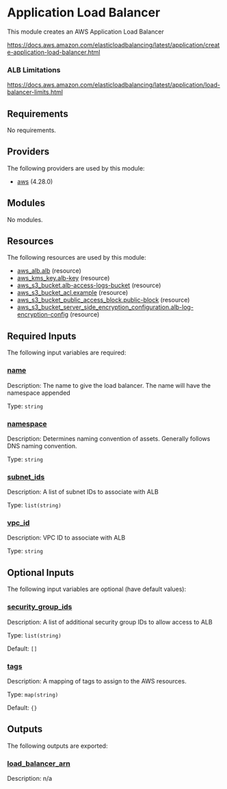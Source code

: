 # Application Load Balancer

This module creates an AWS Application Load Balancer

https://docs.aws.amazon.com/elasticloadbalancing/latest/application/create-application-load-balancer.html

### ALB Limitations

https://docs.aws.amazon.com/elasticloadbalancing/latest/application/load-balancer-limits.html

## Requirements

No requirements.

## Providers

The following providers are used by this module:

- <a name="provider_aws"></a> [aws](#provider_aws) (4.28.0)

## Modules

No modules.

## Resources

The following resources are used by this module:

- [aws_alb.alb](https://registry.terraform.io/providers/hashicorp/aws/latest/docs/resources/alb) (resource)
- [aws_kms_key.alb-key](https://registry.terraform.io/providers/hashicorp/aws/latest/docs/resources/kms_key) (resource)
- [aws_s3_bucket.alb-access-logs-bucket](https://registry.terraform.io/providers/hashicorp/aws/latest/docs/resources/s3_bucket) (resource)
- [aws_s3_bucket_acl.example](https://registry.terraform.io/providers/hashicorp/aws/latest/docs/resources/s3_bucket_acl) (resource)
- [aws_s3_bucket_public_access_block.public-block](https://registry.terraform.io/providers/hashicorp/aws/latest/docs/resources/s3_bucket_public_access_block) (resource)
- [aws_s3_bucket_server_side_encryption_configuration.alb-log-encryption-config](https://registry.terraform.io/providers/hashicorp/aws/latest/docs/resources/s3_bucket_server_side_encryption_configuration) (resource)

## Required Inputs

The following input variables are required:

### <a name="input_name"></a> [name](#input_name)

Description: The name to give the load balancer. The name will have the namespace appended

Type: `string`

### <a name="input_namespace"></a> [namespace](#input_namespace)

Description: Determines naming convention of assets. Generally follows DNS naming convention.

Type: `string`

### <a name="input_subnet_ids"></a> [subnet_ids](#input_subnet_ids)

Description: A list of subnet IDs to associate with ALB

Type: `list(string)`

### <a name="input_vpc_id"></a> [vpc_id](#input_vpc_id)

Description: VPC ID to associate with ALB

Type: `string`

## Optional Inputs

The following input variables are optional (have default values):

### <a name="input_security_group_ids"></a> [security_group_ids](#input_security_group_ids)

Description: A list of additional security group IDs to allow access to ALB

Type: `list(string)`

Default: `[]`

### <a name="input_tags"></a> [tags](#input_tags)

Description: A mapping of tags to assign to the AWS resources.

Type: `map(string)`

Default: `{}`

## Outputs

The following outputs are exported:

### <a name="output_load_balancer_arn"></a> [load_balancer_arn](#output_load_balancer_arn)

Description: n/a
